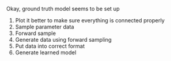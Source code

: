 Okay, ground truth model seems to be set up

1) Plot it better to make sure everything is connected properly
2) Sample parameter data
3) Forward sample
5) Generate data using forward sampling
6) Put data into correct format
7) Generate learned model